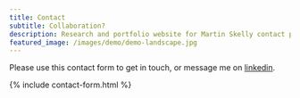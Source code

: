```yaml
---
title: Contact
subtitle: Collaboration?
description: Research and portfolio website for Martin Skelly contact page.
featured_image: /images/demo/demo-landscape.jpg
---
```


Please use this contact form to get in touch, or message me on [linkedin](https://www.linkedin.com/in/martinskelly/).

{% include contact-form.html %}
